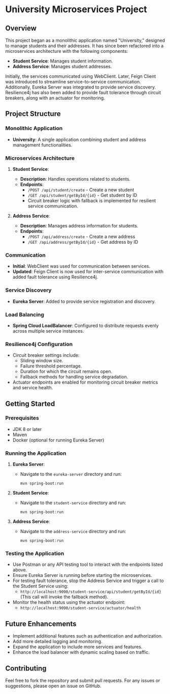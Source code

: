 # University Microservices Project

## Overview

This project began as a monolithic application named "University," designed to manage students and their addresses. It has since been refactored into a microservices architecture with the following components:

- **Student Service**: Manages student information.
- **Address Service**: Manages student addresses.

Initially, the services communicated using WebClient. Later, Feign Client was introduced to streamline service-to-service communication. Additionally, Eureka Server was integrated to provide service discovery. Resilience4j has also been added to provide fault tolerance through circuit breakers, along with an actuator for monitoring.

## Project Structure

### Monolithic Application

- **University**: A single application combining student and address management functionalities.

### Microservices Architecture

1. **Student Service**: 
   - **Description**: Handles operations related to students.
   - **Endpoints**:
     - `/POST /api/student/create` - Create a new student
     - `/GET /api/student/getById/{id}` - Get student by ID
     - Circuit breaker logic with fallback is implemented for resilient service communication.

2. **Address Service**:
   - **Description**: Manages address information for students.
   - **Endpoints**:
     - `/POST /api/address/create` - Create a new address
     - `/GET /api/address/getById/{id}` - Get address by ID

### Communication

- **Initial**: WebClient was used for communication between services.
- **Updated**: Feign Client is now used for inter-service communication with added fault tolerance using Resilience4j.

### Service Discovery

- **Eureka Server**: Added to provide service registration and discovery.

### Load Balancing

- **Spring Cloud LoadBalancer**: Configured to distribute requests evenly across multiple service instances.

### Resilience4j Configuration

- Circuit breaker settings include:
  - Sliding window size.
  - Failure threshold percentage.
  - Duration for which the circuit remains open.
  - Fallback methods for handling service degradation.
- Actuator endpoints are enabled for monitoring circuit breaker metrics and service health.

## Getting Started

### Prerequisites

- JDK 8 or later
- Maven
- Docker (optional for running Eureka Server)

### Running the Application

1. **Eureka Server**: 
   - Navigate to the `eureka-server` directory and run:
     ```
     mvn spring-boot:run
     ```

2. **Student Service**:
   - Navigate to the `student-service` directory and run:
     ```
     mvn spring-boot:run
     ```

3. **Address Service**:
   - Navigate to the `address-service` directory and run:
     ```
     mvn spring-boot:run
     ```

### Testing the Application

- Use Postman or any API testing tool to interact with the endpoints listed above.
- Ensure Eureka Server is running before starting the microservices.
- For testing fault tolerance, stop the Address Service and trigger a call to the Student Service using:
  - `http://localhost:9090/student-service/api/student/getById/{id}` (This call will invoke the fallback method).
- Monitor the health status using the actuator endpoint:
  - `http://localhost:9090/student-service/actuator/health`

## Future Enhancements

- Implement additional features such as authentication and authorization.
- Add more detailed logging and monitoring.
- Expand the application to include more services and features.
- Enhance the load balancer with dynamic scaling based on traffic.

## Contributing

Feel free to fork the repository and submit pull requests. For any issues or suggestions, please open an issue on GitHub.
